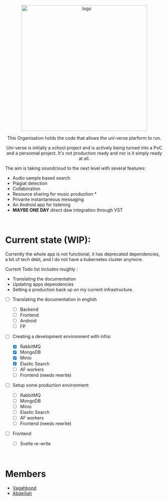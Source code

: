 <div align=center>

<img src="https://avatars.githubusercontent.com/u/100030939?s=400&u=808a96ffa048f92350d284580d4f79c98e7af505&v=4" width="400" height="400" alt="logo">

This Organisation holds the code that allows the uni-verse plarform to run.

Uni-verse is initially a school project and is actively being turned into a PoC and a personnal project.
It's not production ready and nor is it simply ready at all.

</div>

The aim is taking soundcloud to the next level with several features:

- Audio sample based search
- Plagiat detection
- Collaboration
- Resource sharing for music production \*
- Privante instantaneous messaging
- An Android app for listening
- **MAYBE ONE DAY** direct daw integration through VST

<br/>

# Current state (WIP):

Currently the whole app is not functional, it has deprecated dependencies, a bit of tech debt, and I do not have a kubernetes cluster anymore.

Current Todo list includes roughly :

- Translating the documentation
- Updating apps dependencies
- Setting a production back up on my current infrastructure.

- [ ] Translating the documentation in english

  - [ ] Backend
  - [ ] Frontend
  - [ ] Android
  - [ ] FP

- [ ] Creating a development environment with infra:

  - [x] RabbitMQ
  - [x] MongoDB
  - [x] Minio
  - [x] Elastic Search
  - [ ] AF workers
  - [ ] Frontend (needs rewrite)

- [ ] Setup some production environment:

  - [ ] RabbitMQ
  - [ ] MongoDB
  - [ ] Minio
  - [ ] Elastic Search
  - [ ] AF workers
  - [ ] Frontend (needs rewrite)

- [ ] Frontend
  - [ ] Svelte re-write

<br/>

# Members

- [Vagahbond](https://github.com/vagahbond)
- [Abdelilah](https://github.com/abdelillah-tech)

